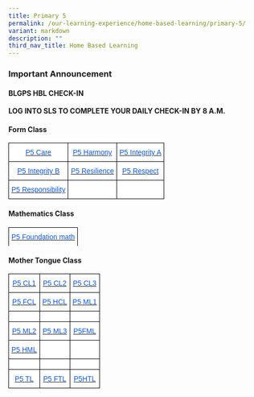```yaml
---
title: Primary 5
permalink: /our-learning-experience/home-based-learning/primary-5/
variant: markdown
description: ""
third_nav_title: Home Based Learning
---
```

### Important&nbsp;Announcement

#### BLGPS HBL CHECK-IN

**LOG INTO SLS TO COMPLETE YOUR DAILY CHECK-IN BY 8 A.M.**

#### Form Class

<style type="text/css">
.tg  {border-collapse:collapse;border-spacing:0;}
.tg td{border-color:black;border-style:solid;border-width:1px;font-family:Arial, sans-serif;font-size:14px;
  overflow:hidden;padding:10px 5px;word-break:normal;}
.tg th{border-color:black;border-style:solid;border-width:1px;font-family:Arial, sans-serif;font-size:14px;
  font-weight:normal;overflow:hidden;padding:10px 5px;word-break:normal;}
.tg .tg-db9x{background-color:#FFF;color:#15C;text-align:center;text-decoration:underline;vertical-align:top}
.tg .tg-ktyi{background-color:#FFF;text-align:left;vertical-align:top}
</style>
<table class="tg">
<thead>
  <tr>
    <th class="tg-db9x"><a href="https://docs.google.com/document/d/1N2y8f3dgI05Gx_QFjbMifLDqUx4F8l5l/edit"><span style="color:#15C;background-color:transparent">P5 Care</span></a></th>
    <th class="tg-db9x"><a href="https://docs.google.com/document/d/1FBK25QGNnVEXBem8H2iIQ1vGJ8X8GlPA/edit"><span style="color:#15C;background-color:transparent">P5 Harmony</span></a></th>
    <th class="tg-db9x"><a href="https://docs.google.com/document/d/1MOxWKysF8qll17g0LmXb-aU5dcIXBryA/edit"><span style="color:#15C;background-color:transparent">P5 Integrity A</span></a></th>
  </tr>
</thead>
<tbody>
  <tr>
    <td class="tg-db9x"><a href="https://docs.google.com/document/d/1RVwJXjTHjkv-dFnjNhU3IK4sPITk_ikB/edit"><span style="color:#15C;background-color:transparent">P5 Integrity B</span></a></td>
    <td class="tg-db9x"><a href="https://docs.google.com/document/d/1Ht1bRZFeTzU03RGbwNo0oIgR7Vt4D15v/edit"><span style="color:#15C;background-color:transparent">P5 Resilience</span></a></td>
    <td class="tg-db9x"><a href="https://docs.google.com/document/d/16qhXWfQq_XJicKRaBXCjUpwcgWN_hFNU/edit"><span style="color:#15C;background-color:transparent">P5 Respect</span></a></td>
  </tr>
  <tr>
    <td class="tg-db9x"><a href="https://docs.google.com/document/d/11hv4f6ogflhC8N_F8DY48HVEi3z-qKrJ/edit"><span style="color:#15C;background-color:transparent">P5 Responsibility</span></a></td>
    <td class="tg-ktyi"></td>
    <td class="tg-ktyi"></td>
  </tr>
</tbody>
</table>

#### Mathematics Class


<style type="text/css">
.tg  {border-collapse:collapse;border-spacing:0;}
.tg td{border-color:black;border-style:solid;border-width:1px;font-family:Arial, sans-serif;font-size:14px;
  overflow:hidden;padding:10px 5px;word-break:normal;}
.tg th{border-color:black;border-style:solid;border-width:1px;font-family:Arial, sans-serif;font-size:14px;
  font-weight:normal;overflow:hidden;padding:10px 5px;word-break:normal;}
.tg .tg-db9x{background-color:#FFF;color:#15C;text-align:center;text-decoration:underline;vertical-align:top}
.tg .tg-ktyi{background-color:#FFF;text-align:left;vertical-align:top}
</style>
<table class="tg">
<thead>
  <tr>
    <th class="tg-db9x"><a href="https://docs.google.com/document/d/1s77z_5OOjhqyr-KelD-ppNbWO1baBpAI/edit?usp=sharing&amp;ouid=105417872371350287373&amp;rtpof=true&amp;sd=true"><span style="color:#15C;background-color:transparent">P5 Foundation math</span></a></th>

  </tr>
  <tr>
  </tr>

</thead></table>

#### Mother Tongue Class


<style type="text/css">
.tg  {border-collapse:collapse;border-spacing:0;}
.tg td{border-color:black;border-style:solid;border-width:1px;font-family:Arial, sans-serif;font-size:14px;
  overflow:hidden;padding:10px 5px;word-break:normal;}
.tg th{border-color:black;border-style:solid;border-width:1px;font-family:Arial, sans-serif;font-size:14px;
  font-weight:normal;overflow:hidden;padding:10px 5px;word-break:normal;}
.tg .tg-db9x{background-color:#FFF;color:#15C;text-align:center;text-decoration:underline;vertical-align:top}
.tg .tg-ktyi{background-color:#FFF;text-align:left;vertical-align:top}
</style>
<table class="tg">
<thead>
  <tr>
    <th class="tg-db9x"><a href="https://docs.google.com/document/d/1jlUWhNmV_PbKoHKFQujXxCrjL245kV_Y/edit"><span style="color:#15C;background-color:transparent">P5 CL1</span></a></th>
    <th class="tg-db9x"><a href="https://docs.google.com/document/d/1vEFQxnFuJ_3xdxqMmMBOsjl17kUCH8Zq/edit"><span style="color:#15C;background-color:transparent">P5 CL2</span></a></th>
    <th class="tg-db9x"><a href="https://docs.google.com/document/d/1lO5WiR_EHnqqXgjyJ1WZBfHNuq1D0096/edit"><span style="color:#15C;background-color:transparent">P5 CL3</span></a></th>
  </tr>
</thead>
<tbody>
  <tr>
    <td class="tg-db9x"><a href="https://docs.google.com/document/d/1TJyNWQBbGIoewFJyU3cms13j0fwBFD5U/edit"><span style="color:#15C;background-color:transparent">P5 FCL</span></a></td>
    <td class="tg-db9x"><a href="https://docs.google.com/document/d/1oZ7AYLkdOIV9BJTBmFCvVRIkKgPaLegq/edit"><span style="color:#15C;background-color:transparent">P5 HCL</span></a></td>
    <td class="tg-db9x"><a href="https://docs.google.com/document/d/1XzptMHHn6gVkZYteuWaqwTZMm9yLic4X/edit"><span style="color:#15C;background-color:transparent">P5 ML1</span></a></td>
  </tr>
  <tr>
    <td class="tg-ktyi"></td>
    <td class="tg-ktyi"></td>
    <td class="tg-ktyi"></td>
  </tr>
  <tr>
    <td class="tg-db9x"><a href="https://docs.google.com/document/d/17Q19OkLjidPZAxYaOplStaB6uuisdlKE/edit"><span style="color:#15C;background-color:transparent">P5 ML2</span></a></td>
    <td class="tg-db9x"><a href="https://docs.google.com/document/d/1YgjfM6Jn0f_pixKMa9Dm9C2nLf1E7CK-/edit?usp=sharing&amp;ouid=105417872371350287373&amp;rtpof=true&amp;sd=true"><span style="color:#15C;background-color:transparent">P5 ML3</span></a></td>
    <td class="tg-db9x"><a href="https://docs.google.com/document/d/1pWsVM3xbV4H8fkGOLIq-UseQGL1bqnL8/edit"><span style="color:#15C;background-color:transparent">P5FML</span></a></td>
  </tr>
  <tr>
    <td class="tg-db9x"><a href="https://docs.google.com/document/d/14Chn1gvHtz4zISod3SbYdLoM9uulMePD/edit"><span style="color:#15C;background-color:transparent">P5 HML</span></a></td>
    <td class="tg-ktyi"></td>
    <td class="tg-ktyi"></td>
  </tr>
  <tr>
    <td class="tg-ktyi"></td>
    <td class="tg-ktyi"></td>
    <td class="tg-ktyi"></td>
  </tr>
  <tr>
    <td class="tg-db9x"><a href="https://docs.google.com/document/d/1-JXaJ9AF6-JyMueCztMhi3IS5UKJsCST/edit"><span style="color:#15C;background-color:transparent">P5 TL</span></a></td>
    <td class="tg-db9x"><a href="https://docs.google.com/document/d/1hxpJhQBmu0yWFLOSCJrJJlS09CyWwoLo/edit"><span style="color:#15C;background-color:transparent">P5 FTL</span></a></td>
    <td class="tg-db9x"><a href="https://docs.google.com/document/d/18nZcIPYcevf2VzpMxkgMOGF_qIKLOZoh/edit?usp=sharing&amp;ouid=105417872371350287373&amp;rtpof=true&amp;sd=true"><span style="color:#15C;background-color:transparent">P5HTL</span></a></td>
  </tr>
</tbody>
</table>
